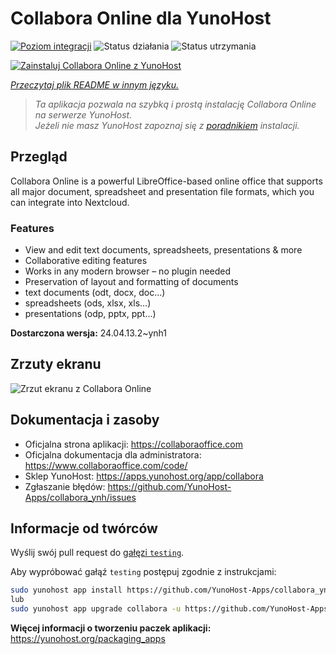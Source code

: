 <!--
To README zostało automatycznie wygenerowane przez <https://github.com/YunoHost/apps/tree/master/tools/readme_generator>
Nie powinno być ono edytowane ręcznie.
-->

# Collabora Online dla YunoHost

[![Poziom integracji](https://apps.yunohost.org/badge/integration/collabora)](https://ci-apps.yunohost.org/ci/apps/collabora/)
![Status działania](https://apps.yunohost.org/badge/state/collabora)
![Status utrzymania](https://apps.yunohost.org/badge/maintained/collabora)

[![Zainstaluj Collabora Online z YunoHost](https://install-app.yunohost.org/install-with-yunohost.svg)](https://install-app.yunohost.org/?app=collabora)

*[Przeczytaj plik README w innym języku.](./ALL_README.md)*

> *Ta aplikacja pozwala na szybką i prostą instalację Collabora Online na serwerze YunoHost.*  
> *Jeżeli nie masz YunoHost zapoznaj się z [poradnikiem](https://yunohost.org/install) instalacji.*

## Przegląd

Collabora Online is a powerful LibreOffice-based online office that supports all major document, spreadsheet and presentation file formats, which you can integrate into Nextcloud.

### Features

- View and edit text documents, spreadsheets, presentations & more
- Collaborative editing features
- Works in any modern browser – no plugin needed
- Preservation of layout and formatting of documents
- text documents (odt, docx, doc…)
- spreadsheets (ods, xlsx, xls…)
- presentations (odp, pptx, ppt…)


**Dostarczona wersja:** 24.04.13.2~ynh1

## Zrzuty ekranu

![Zrzut ekranu z Collabora Online](./doc/screenshots/Nextcloud-writer.png)

## Dokumentacja i zasoby

- Oficjalna strona aplikacji: <https://collaboraoffice.com>
- Oficjalna dokumentacja dla administratora: <https://www.collaboraoffice.com/code/>
- Sklep YunoHost: <https://apps.yunohost.org/app/collabora>
- Zgłaszanie błędów: <https://github.com/YunoHost-Apps/collabora_ynh/issues>

## Informacje od twórców

Wyślij swój pull request do [gałęzi `testing`](https://github.com/YunoHost-Apps/collabora_ynh/tree/testing).

Aby wypróbować gałąź `testing` postępuj zgodnie z instrukcjami:

```bash
sudo yunohost app install https://github.com/YunoHost-Apps/collabora_ynh/tree/testing --debug
lub
sudo yunohost app upgrade collabora -u https://github.com/YunoHost-Apps/collabora_ynh/tree/testing --debug
```

**Więcej informacji o tworzeniu paczek aplikacji:** <https://yunohost.org/packaging_apps>
